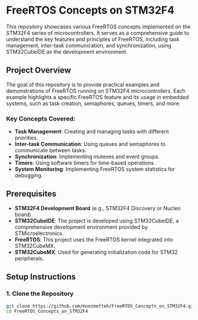 # FreeRTOS Concepts on STM32F4

This repository showcases various FreeRTOS concepts implemented on the STM32F4 series of microcontrollers. It serves as a comprehensive guide to understand the key features and principles of FreeRTOS, including task management, inter-task communication, and synchronization, using STM32CubeIDE as the development environment.

## Project Overview

The goal of this repository is to provide practical examples and demonstrations of FreeRTOS running on STM32F4 microcontrollers. Each example highlights a specific FreeRTOS feature and its usage in embedded systems, such as task creation, semaphores, queues, timers, and more.

### Key Concepts Covered:
- **Task Management**: Creating and managing tasks with different priorities.
- **Inter-task Communication**: Using queues and semaphores to communicate between tasks.
- **Synchronization**: Implementing mutexes and event groups.
- **Timers**: Using software timers for time-based operations.
- **System Monitoring**: Implementing FreeRTOS system statistics for debugging.

## Prerequisites

- **STM32F4 Development Board** (e.g., STM32F4 Discovery or Nucleo board)
- **STM32CubeIDE**: The project is developed using STM32CubeIDE, a comprehensive development environment provided by STMicroelectronics.
- **FreeRTOS**: This project uses the FreeRTOS kernel integrated into STM32CubeMX.
- **STM32CubeMX**: Used for generating initialization code for STM32 peripherals.

## Setup Instructions

### 1. Clone the Repository

```bash
git clone https://github.com/moezmefteh/FreeRTOS_Concepts_on_STM32F4.git
cd FreeRTOS_Concepts_on_STM32F4
